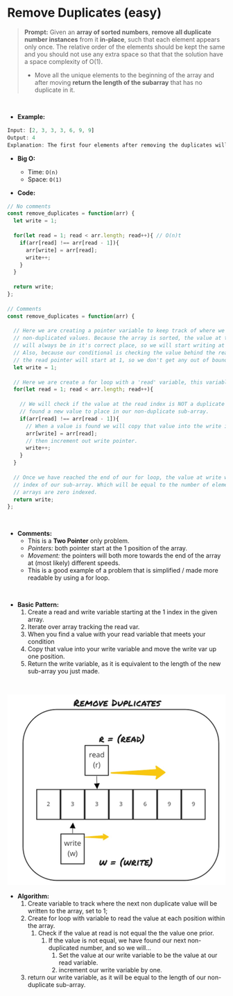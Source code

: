 # Remove Duplicates (easy)

> **Prompt:** Given an **array of sorted numbers**, **remove all duplicate number instances** from it **in-place**, such that each element appears only once. The relative order of the elements should be kept the same and you should not use any extra space so that that the solution have a space complexity of O(1).
>  - Move all the unique elements to the beginning of the array and after moving **return the length of the subarray** that has no duplicate in it.

<br>

- **Example:**

```js
Input: [2, 3, 3, 3, 6, 9, 9]
Output: 4
Explanation: The first four elements after removing the duplicates will be [2, 3, 6, 9].
```

- **Big O:**
  - Time: `O(n)`
  - Space: `O(1)`

- **Code:**

```js
// No comments
const remove_duplicates = function(arr) {
  let write = 1;

  for(let read = 1; read < arr.length; read++){ // O(n)t
    if(arr[read] !== arr[read - 1]){
      arr[write] = arr[read];
      write++;
    }
  }

  return write;
};

// Comments
const remove_duplicates = function(arr) {

  // Here we are creating a pointer variable to keep track of where we will place 
  // non-duplicated values. Because the array is sorted, the value at the zeroth index
  // will always be in it's correct place, so we will start writing at the 1 position.
  // Also, because our conditional is checking the value behind the read pointer in the array,
  // the read pointer will start at 1, so we don't get any out of bounds errors.
  let write = 1;

  // Here we are create a for loop with a 'read' variable, this variable will track the current index to evaluate.
  for(let read = 1; read < arr.length; read++){

    // We will check if the value at the read index is NOT a duplicate of the previous value, if true we have
    // found a new value to place in our non-duplicate sub-array. 
    if(arr[read] !== arr[read - 1]){
      // When a value is found we will copy that value into the write index of our array, 
      arr[write] = arr[read];
      // then increment out write pointer.
      write++;
    }
  }

  // Once we have reached the end of our for loop, the value at write will be one more than the last
  // index of our sub-array. Which will be equal to the number of elements in our new sub-array since 
  // arrays are zero indexed.
  return write;
};
```

<br>

- **Comments:**
  - This is a **Two Pointer** only problem.
  - *Pointers:* both pointer start at the 1 position of the array.
  - *Movement:* the pointers will both more towards the end of the array at (most likely) different speeds.
  - This is a good example of a problem that is simplified / made more readable by using a for loop.

<br>

- **Basic Pattern:**
  1. Create a read and write variable starting at the 1 index in the given array.
  2. Iterate over array tracking the read var.
  3. When you find a value with your read variable that meets your condition
  4. Copy that value into your write variable and move the write var up one position. 
  5. Return the write variable, as it is equivalent to the length of the new sub-array you just made.

<br>

 ![removeDups](./../resources/removeDups.jpg)

- **Algorithm:**
  1. Create variable to track where the next non duplicate value will be written to the array, set to 1;
  2. Create for loop with variable to read the value at each position within the array.
     1. Check if the value at read is not equal the the value one prior.
        1. If the value is not equal, we have found our next non-duplicated number, and so we will...
           1. Set the value at our write variable to be the value at our read variable.
           2. increment our write variable by one.
  3. return our write variable, as it will be equal to the length of our non-duplicate sub-array.


